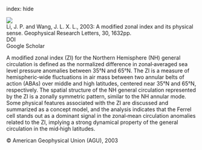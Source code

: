 index: hide

<div class="Citation">
    <div class="Citation-thumb CitationThumb-linked"  data-href="https://doi.org/10.1029/2003gl017441">
      <img src="https://static.claimspace.cloud/climate-study-static/refs/thumbs/10/Li_and_Wang_2003-thumb.png" />
    </div>

  <div class="Citation-body">
    <div class="Citation-text">Li, J. P. and Wang, J. L. X. L., 2003: A modified zonal index and its physical sense. <span class="Article-journal">Geophysical Research Letters, </span><span class="Article-volume">30, </span>1632pp.</div>
    <div class="Citation-links">
      <div class="CitationLink" data-href="https://doi.org/10.1029/2003gl017441">
        <div class="CitationLink-icon CitationLink-Doi"></div>
        <div class="CitationLink-text">DOI</div>
      </div>
      <div class="CitationLink" data-href="https://scholar.google.com/scholar?q=10.1029/2003gl017441">
        <div class="CitationLink-icon CitationLink-Scholar"></div>
        <div class="CitationLink-text">Google Scholar</div>
      </div>
    </div>
  </div>
</div>

A modified zonal index (ZI) for the Northern Hemisphere (NH) general circulation is defined as the normalized difference in zonal‐averaged sea level pressure anomalies between 35°N and 65°N. The ZI is a measure of hemispheric‐wide fluctuations in air mass between two annular belts of action (ABAs) over middle and high latitudes, centered near 35°N and 65°N, respectively. The spatial structure of the NH general circulation represented by the ZI is a zonally symmetric pattern, similar to the NH annular mode. Some physical features associated with the ZI are discussed and summarized as a concept model, and the analysis indicates that the Ferrel cell stands out as a dominant signal in the zonal‐mean circulation anomalies related to the ZI, implying a strong dynamical property of the general circulation in the mid‐high latitudes.

<div class="Citation-copy">
&copy; American Geophysical Union (AGU), 2003
</div>